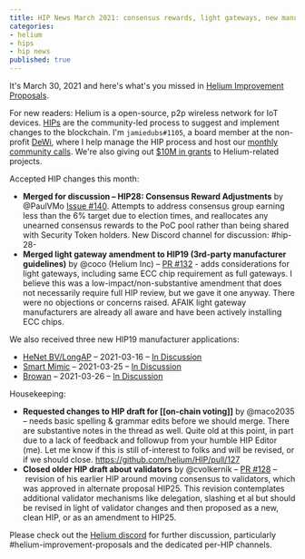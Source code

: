 ```yaml
---
title: HIP News March 2021: consensus rewards, light gateways, new manufacturers
categories:
- helium
- hips
- hip news
published: true
---
```


It's March 30, 2021 and here's what's you missed in [Helium Improvement Proposals](https://github.com/helium/HIP). 

For new readers: Helium is a open-source, p2p wireless network for IoT devices. [HIPs](https://github.com/helium/HIP/) are the community-led process to suggest and implement changes to the blockchain. I'm `jamiedubs#1105`, a board member at the non-profit [DeWi](https://dewi.org), where I help manage the HIP process and host our [monthly community calls](https://docs.google.com/document/d/1bMm2alBigBj3detA775Dn0Gz9UM5XczAeK9vnjBB3l0/edit). We're also giving out [$10M in grants](https://jamiedubs.com/blog/dewi-grants-and-helium-5g/) to Helium-related projects.

Accepted HIP changes this month:

* **Merged for discussion – HIP28: Consensus Reward Adjustments** by @PaulVMo [Issue #140](https://github.com/helium/HIP/issues/140). Attempts to address consensus group earning less than the 6% target due to election times, and reallocates any unearned consensus rewards to the PoC pool rather than being shared with Security Token holders. New Discord channel for discussion: #hip-28-
* **Merged light gateway amendment to HIP19 (3rd-party manufacturer guidelines)** by @coco (Helium Inc) – [PR #132](https://github.com/helium/HIP/pull/132) - adds considerations for light gateways, including same ECC chip requirement as full gateways. I believe this was a low-impact/non-substantive amendment that does not necessarily require full HIP review, but we gave it one anyway. There were no objections or concerns raised. AFAIK light gateway manufacturers are already all aware and have been actively installing ECC chips.

We also received three new HIP19 manufacturer applications:

* [HeNet BV/LongAP](https://github.com/HeNet/HIP/blob/feature/hip19-henet-application/0019-third-party-manufacturers/henet.md) – 2021-03-16 – [In Discussion](https://github.com/helium/HIP/pull/137)
* [Smart Mimic](https://github.com/onterferon/HIP/blob/master/0019-third-party-manufacturers/Smart-Mimic.md) – 2021-03-25 – [In Discussion](https://github.com/helium/HIP/pull/138)
* [Browan](https://github.com/browanofficial/HIP/blob/patch-1/0019-third-party-manufacturers/Browan-Cellular-Gateway.md) – 2021-03-26 – [In Discussion](https://github.com/helium/HIP/pull/139)

Housekeeping:

* **Requested changes to HIP draft for [[on-chain voting]]** by @maco2035 – needs basic spelling & grammar edits before we should merge. There are substantive notes in the thread as well. Quite old at this point, in part due to a lack of feedback and followup from your humble HIP Editor (me). Let me know if this is still of-interest to folks and will be revised, or if we should close. https://github.com/helium/HIP/pull/127
* **Closed older HIP draft about validators** by @cvolkernik – [PR #128](https://github.com/helium/HIP/pull/128) – revision of his earlier HIP around moving consensus to validators, which was approved in alternate proposal HIP25. This revision contemplates additional validator mechanisms like delegation, slashing et al but should be revised in light of validator changes and then proposed as a new, clean HIP, or as an amendment to HIP25.

Please check out the [Helium discord](https://discord.gg/helium) for further discussion, particularly #helium-improvement-proposals and the dedicated per-HIP channels. 
